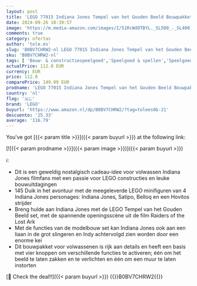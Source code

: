 ```yaml
---
layout: post
title: 'LEGO 77015 Indiana Jones Tempel van het Gouden Beeld Bouwpakket voor Volwassenen  Raiders of the Lost Ark Filmset met Interactieve Functies en Minifiguren'
date: 2024-09-26 18:39:57
image: 'https://m.media-amazon.com/images/I/51RcWdOTBYL._SL500_._SL400_.jpg'
comments: true
category: ofertas
author: 'tole.es'
slug: 'B0BV7CHRW2-nl LEGO 77015 Indiana Jones Tempel van het Gouden Beeld...'
sku: 'B0BV7CHRW2-nl'
tags: [ 'Bouw- & constructiespeelgoed','Speelgoed & spellen','Speelgoedbouwsets','lego','🇳🇱', ]
actualPrice: 112.0 EUR
currency: EUR
price: 112.0
comparePrice: 149.99 EUR
prodname: 'LEGO 77015 Indiana Jones Tempel van het Gouden Beeld Bouwpakket voor Volwassenen  Raiders of the Lost Ark Filmset met Interactieve Functies en Minifiguren'
country: 'nl'
flag: '🇳🇱'
brand: 'LEGO'
buyurl: 'https://www.amazon.nl/dp/B0BV7CHRW2/?tag=tolees0b-21'
descuento: '25.33'
average: '116.79'
---
```


You've got [{{< param title >}}]({{< param buyurl >}}) at the following link:

[![{{< param prodname >}}]({{< param image >}})]({{< param buyurl >}})

ℹ️:

- Dit is een geweldig nostalgisch cadeau-idee voor volwassen Indiana Jones filmfans met een passie voor LEGO constructies en leuke bouwuitdagingen
- 145 Duik in het avontuur met de meegeleverde LEGO minifiguren van 4 Indiana Jones personages: Indiana Jones, Satipo, Belloq en een Hovitos strijder
- Breng hulde aan Indiana Jones met de LEGO Tempel van het Gouden Beeld set, met de spannende openingsscène uit de film Raiders of the Lost Ark
- Met de functies van de modelbouw set kan Indiana Jones ook aan een liaan in de grot slingeren en Indy achtervolgd zien worden door een enorme kei
- Dit bouwpakket voor volwassenen is rijk aan details en heeft een basis met vier knoppen om verschillende functies te activeren; één om het beeld te laten zakken en te verlichten en één om een muur te laten instorten

[🛒 Check the deal!!]({{< param buyurl >}})
{{<world>}}B0BV7CHRW2{{</world>}}
